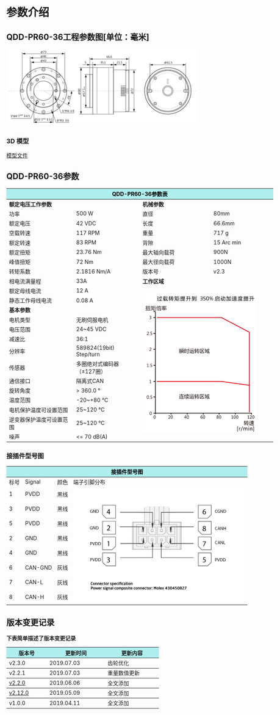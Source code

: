 # 参数介绍 
## QDD-PR60-36工程参数图[单位：毫米]
![QDD-PR60-36]( ../img/Qdd_PR60_36_v2_2三视图.png ) 
### 3D 模型
[模型文件]( ../img/QDD-PR60-36_v2_2.step.zip )


## QDD-PR60-36参数

<table style="width:700px"><thead><tr><th colspan="4" style="background: PaleTurquoise; color: black;">QDD-PR60-36参数表</th></tr></thead><tbody><tr><td colspan="2" width=50%><b>额定电压工作参数</b></td><td colspan="2" width=50%><b>机械参数</b></td></tr><tr><td>功率</td><td>500 W</td><td>直径</td><td>80mm</td></tr><tr><td>额定电压</td><td>42 VDC</td><td>长度</td><td>66.6mm</td></tr><tr><td>空载转速</td><td>117 RPM</td><td>重量</td><td>717 g</td></tr><tr><td>额定转速</td><td>83 RPM</td><td>背隙</td><td>15 Arc min</td></tr><tr><td>额定扭矩</td><td>23.76 Nm</td><td>最大轴向载荷</td><td>900N</td></tr><tr><td>峰值扭矩</td><td>72 Nm</td><td>最大径向载荷</td><td>1000N</td></tr><tr><td>转矩系数</td><td>2.1816 Nm/A</td><td>版本号</td><td>v2.3</td></tr><tr><td>相电流满量程</td><td>33A</td><td colspan="2"><b>工作区域</b></td></tr><tr><td>额定母线电流</td><td>12 A</td><td colspan="2" rowspan="17"><img src="../img/Qdd-PR60-36曲线.png" style="width:300px"></td></tr><tr><td>静态工作母线电流</td><td>0.08 A</td></tr><tr><td colspan="2"><b>基本参数</b></td></tr><tr><td>电机类型</td><td>无刷伺服电机</td></tr><tr><td>电压范围</td><td>24~45 VDC</td></tr><tr><td>减速比</td><td>36:1</td></tr><tr><td>分辨率</td><td>589824(19bit) Step/turn</td></tr><tr><td>传感器</td><td>多圈绝对式编码器</br>（±127圈）</td></tr><tr><td>通信接口</td><td>隔离式CAN</td></tr><tr><td>旋转角度</td><td>> 360.0 °</td></tr><tr><td>温度范围</td><td>-20~+80 °C</td></tr><tr><td>电机保护温度可设置范围</td><td>25~120 °C</td></tr><tr><td>逆变器保护温度可设置范围</td><td>25~120 °C</td></tr><tr><td>噪声</td><td><= 70 dB(A)</td></tr></tbody></table>

### 接插件型号图

<table class="tableizer-table" style="width:700px">
<thead><tr class="tableizer-firstrow"><th colspan="4" style="background: PaleTurquoise; color: black;">接插件型号图</th></tr></thead><tbody><tr><td>标号</td><td>Signal</td><td>颜色</td><td >端子引脚分布</td></tr><tr><td>1</td><td>PVDD</td><td>黑线</td><td rowspan="9"><img src="../img/配线2-2.png" style="width:450px"></td></tr><tr><td>3</td><td>PVDD</td><td>黑线</td></tr><tr><td>5</td><td>PVDD</td><td>黑线</td></tr><tr><td>2</td><td>GND</td><td>黑线</td></tr><tr><td>4</td><td>GND</td><td>黑线</td></tr><tr><td>6</td><td>CAN-GND</td><td>灰线</td></tr><tr><td>7</td><td>CAN-L</td><td>灰线</td></tr><tr><td>8</td><td>CAN-H</td><td>灰线</td></tr></tbody></table>

## 版本变更记录
**下表简单描述了版本变更记录**

<table style="width:400px"><thead><tr style="background:PaleTurquoise"><th style="width:100px">版本号</th><th style="width:150px">更新时间</th><th style="width:150px">更新内容</th></tr></thead><tbody><tr><td>v2.3.0</td><td>2019.07.03</td><td>齿轮优化</th></tr></thead><tbody><tr><td>v2.2.1</td><td>2019.07.03</td><td>重量数值更新</th></tr></thead><tbody><tr><td><a href="http://innfos.com/wiki/cn/index.html#!pages/QDD-PR60-36_v2_2.md">v2.2.0 </a></td><td>2019.06.06</td><td>全文添加</th></tr></thead><tbody><tr><td><a href="http://innfos.com/wiki/cn/index.html#!pages/QDD-PR60-36_v2_12.md">v2.12.0 </a></td><td>2019.05.09</td><td>全文添加</th></tr></thead><tbody><tr><td>v1.0.0</td><td>2019.04.11</td><td>全文添加</td></tbody></table>
